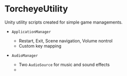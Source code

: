 # TorcheyeUtility
Unity utility scripts created for simple game managements.

- `ApplicationManager`
  - Restart, Exit, Scene navigation, Volume nontrol
  - Custom key mapping

- `AudioManager`
  - Two `AudioSource` for music and sound effects
  - 
